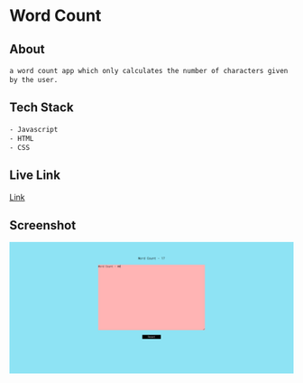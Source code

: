 # Word Count

## About

    a word count app which only calculates the number of characters given by the user.

## Tech Stack

    - Javascript
    - HTML
    - CSS

## Live Link

[Link]()

## Screenshot 

![Img](./Images/wordCount.png)
